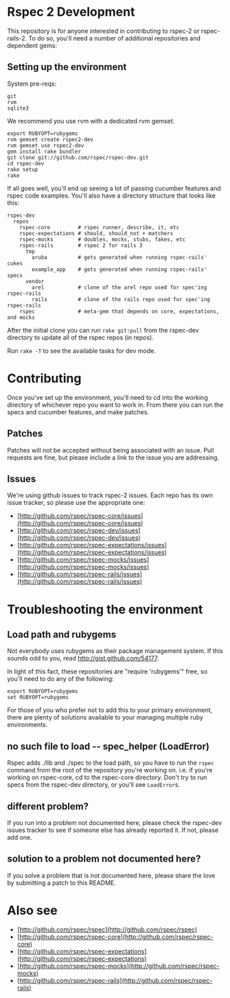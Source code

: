 # Rspec 2 Development

This repository is for anyone interested in contributing to rspec-2 or
rspec-rails-2. To do so, you'll need a number of additional repositories and
dependent gems:

## Setting up the environment 

System pre-reqs:

    git
    rvm
    sqlite3

We recommend you use rvm with a dedicated rvm gemset.

    export RUBYOPT=rubygems
    rvm gemset create rspec2-dev
    rvm gemset use rspec2-dev
    gem install rake bundler
    git clone git://github.com/rspec/rspec-dev.git
    cd rspec-dev
    rake setup
    rake

If all goes well, you'll end up seeing a lot of passing cucumber features
and rspec code examples. You'll also have a directory structure that looks
like this:

    rspec-dev
      repos
        rspec-core         # rspec runner, describe, it, etc
        rspec-expectations # should, should_not + matchers
        rspec-mocks        # doubles, mocks, stubs, fakes, etc
        rspec-rails        # rspec 2 for rails 3
          tmp
            aruba          # gets generated when running rspec-rails' cukes
            example_app    # gets generated when running rspec-rails' specs 
          vendor
            arel           # clone of the arel repo used for spec'ing rspec-rails
            rails          # clone of the rails repo used for spec'ing rspec-rails
        rspec              # meta-gem that depends on core, expectations, and mocks

After the initial clone you can run `rake git:pull` from the rspec-dev
directory to update all of the rspec repos (in repos).

Run `rake -T` to see the available tasks for dev mode.

# Contributing

Once you've set up the environment, you'll need to cd into the working
directory of whichever repo you want to work in. From there you can run the
specs and cucumber features, and make patches.

## Patches

Patches will not be accepted without being associated with an issue. Pull
requests are fine, but please include a link to the issue you are addressing.

## Issues

We're using github issues to track rspec-2 issues. Each repo has its own issue
tracker, so please use the appropriate one:

* [http://github.com/rspec/rspec-core/issues](http://github.com/rspec/rspec-core/issues)
* [http://github.com/rspec/rspec-dev/issues](http://github.com/rspec/rspec-dev/issues)
* [http://github.com/rspec/rspec-expectations/issues](http://github.com/rspec/rspec-expectations/issues)
* [http://github.com/rspec/rspec-mocks/issues](http://github.com/rspec/rspec-mocks/issues)
* [http://github.com/rspec/rspec-rails/issues](http://github.com/rspec/rspec-rails/issues)

# Troubleshooting the environment

## Load path and rubygems

Not everybody uses rubygems as their package management system. If this
sounds odd to you, read http://gist.github.com/54177.

In light of this fact, these repositories are "require 'rubygems'" free, so
you'll need to do any of the following:

    export RUBYOPT=rubygems
    set RUBYOPT=rubygems

For those of you who prefer not to add this to your primary environment, there
are plenty of solutions available to your managing multiple ruby environments.

## no such file to load -- spec_helper (LoadError)

Rspec adds ./lib and ./spec to the load path, so you have to run the `rspec`
command from the root of the repository you're working on. i.e. if you're
working on rspec-core, cd to the rspec-core directory. Don't try to run specs
from the rspec-dev directory, or you'll see `LoadError`s.

## different problem?

If you run into a problem not documented here, please check the rspec-dev
issues tracker to see if someone else has already reported it. If not, please
add one.

## solution to a problem not documented here?

If you solve a problem that is not documented here, please share the love
by submitting a patch to this README.

# Also see

* [http://github.com/rspec/rspec](http://github.com/rspec/rspec)
* [http://github.com/rspec/rspec-core](http://github.com/rspec/rspec-core)
* [http://github.com/rspec/rspec-expectations](http://github.com/rspec/rspec-expectations)
* [http://github.com/rspec/rspec-mocks](http://github.com/rspec/rspec-mocks)
* [http://github.com/rspec/rspec-rails](http://github.com/rspec/rspec-rails)

